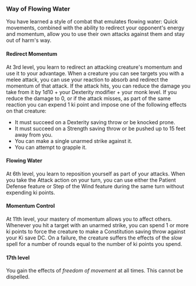 <style>
  .phb{ background : white;}
  .phb img{ display : none;}
  .phb hr+blockquote{background : white;}
</style>

<!--
Homebrewery links
- Share: http://homebrewery.naturalcrit.com/share/SkQUOB4s0G
- Edit: http://homebrewery.naturalcrit.com/edit/B14LOrViCf
-->

### Way of Flowing Water

You have learned a style of combat that emulates flowing water:  Quick movements, combined with the ability to redirect your opponent's energy and momentum, allow you to use their own attacks against them and stay out of harm's way.

#### Redirect Momentum

At 3rd level, you learn to redirect an attacking creature's momentum and use it to your advantage.  When a creature you can see targets you with a melee attack, you can use your reaction to absorb and redirect the momentum of that attack.  If the attack hits, you can reduce the damage you take from it by 1d10 + your Dexterity modifier + your monk level.  If you reduce the damage to 0, or if the attack misses, as part of the same reaction you can expend 1 ki point and impose one of the following effects on that creature:

- It must succeed on a Dexterity saving throw or be knocked prone.
- It must succeed on a Strength saving throw or be pushed up to 15 feet away from you.
- You can make a single unarmed strike against it.
- You can attempt to grapple it.

#### Flowing Water

At 6th level, you learn to reposition yourself as part of your attacks.  When you take the Attack action on your turn, you can use either the Patient Defense feature or Step of the Wind feature during the same turn without expending ki points.

#### Momentum Control

At 11th level, your mastery of momentum allows you to affect others.  Whenever you hit a target with an unarmed strike, you can spend 1 or more ki points to force the creature to make a Constitution saving throw against your Ki save DC. On a failure, the creature suffers the effects of the *slow* spell for a number of rounds equal to the number of ki points you spend.

#### 17th level

You gain the effects of *freedom of movement* at all times.  This cannot be dispelled.



